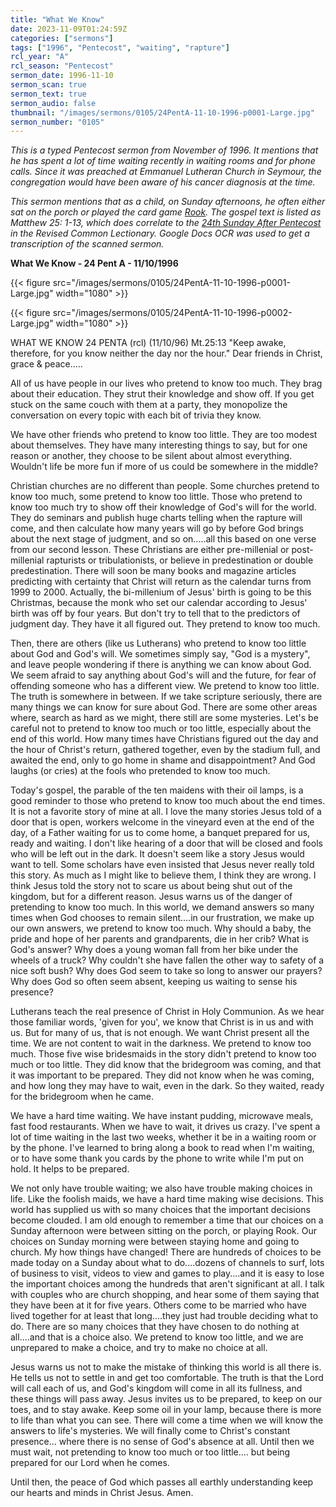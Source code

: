 ```yaml
---
title: "What We Know"
date: 2023-11-09T01:24:59Z
categories: ["sermons"]
tags: ["1996", "Pentecost", "waiting", "rapture"]
rcl_year: "A"
rcl_season: "Pentecost"
sermon_date: 1996-11-10
sermon_scan: true
sermon_text: true
sermon_audio: false
thumbnail: "/images/sermons/0105/24PentA-11-10-1996-p0001-Large.jpg"
sermon_number: "0105"
---
```


_This is a typed Pentecost sermon from November of 1996. It mentions that he has spent a lot of time waiting recently in waiting rooms and for phone calls. Since it was preached at Emmanuel Lutheran Church in Seymour, the congregation would have been aware of his cancer diagnosis at the time._

<!--more-->

_This sermon mentions that as a child, on Sunday afternoons, he often either sat on the porch or played the card game [Rook](https://boardgamegeek.com/boardgame/1260/rook). The gospel text is listed as Matthew 25: 1-13, which does correlate to the [24th Sunday After Pentecost](https://lectionary.library.vanderbilt.edu/texts/?y=17134&z=p&d=84) in the Revised Common Lectionary. Google Docs OCR was used to get a transcription of the scanned sermon._

**What We Know - 24 Pent A - 11/10/1996**

{{< figure src="/images/sermons/0105/24PentA-11-10-1996-p0001-Large.jpg" width="1080" >}}

{{< figure src="/images/sermons/0105/24PentA-11-10-1996-p0002-Large.jpg" width="1080" >}}


WHAT WE KNOW
24 PENTA (rcl)
(11/10/96)
Mt.25:13 "Keep awake, therefore, for you know neither the day nor the hour." Dear friends in Christ, grace & peace.....

All of us have people in our lives who pretend to know too much. They brag about their education. They strut their knowledge and show off. If you get stuck on the same couch with them at a party, they monopolize the conversation on every topic with each bit of trivia they know.

We have other friends who pretend to know too little. They are too modest about themselves. They have many interesting things to say, but for one reason or another, they choose to be silent about almost everything. Wouldn't life be more fun if more of us could be somewhere in the middle?

Christian churches are no different than people. Some churches pretend to know too much, some pretend to know too little. Those who pretend to know too much try to show off their knowledge of God's will for the world. They do seminars and publish huge charts telling when the rapture will come, and then calculate how many years will go by before God brings about the next stage of judgment, and so on.....all this based on one verse from our second lesson. These Christians are either pre-millenial or post-millenial rapturists or tribulationists, or believe in predestination or double predestination. There will soon be many books and magazine articles predicting with certainty that Christ will return as the calendar turns from 1999 to 2000. Actually, the bi-millenium of Jesus' birth is going to be this Christmas, because the monk who set our calendar according to Jesus' birth was off by four years. But don't try to tell that to the predictors of judgment day. They have it all figured out. They pretend to know too much.


Then, there are others (like us Lutherans) who pretend to know too little about God and God's will. We sometimes simply say, "God is a mystery", and leave people wondering if there is anything we can know about God. We seem afraid to say anything about God's will and the future, for fear of offending someone who has a different view. We pretend to know too little. The truth is somewhere in between. If we take scripture seriously, there are many things we can know for sure about God. There are some other areas where, search as hard as we might, there still are some mysteries. Let's be careful not to pretend to know too much or too little, especially about the end of this world. How many times have Christians figured out the day and the hour of Christ's return, gathered together, even by the stadium full, and awaited the end, only to go home in shame and disappointment? And God laughs (or cries) at the fools who pretended to know too much. 

Today's gospel, the parable of the ten maidens with their oil lamps, is a good reminder to those who pretend to know too much about the end times. It is not a favorite story of mine at all. I love the many stories Jesus told of a door that is open, workers welcome in the vineyard even at the end of the day, of a Father waiting for us to come home, a banquet prepared for us, ready and waiting. I don't like hearing of a door that will be closed and fools who will be left out in the dark. It doesn't seem like a story Jesus would want to tell. Some scholars have even insisted that Jesus never really told this story. As much as I might like to believe them, I think they are wrong. I think Jesus told the story not to scare us about being shut out of the kingdom, but for a different reason. Jesus warns us of the danger of pretending to know too much. In this world, we demand answers so many times when God chooses to remain silent....in our frustration, we make up our own answers, we pretend to know too much. Why should a baby, the pride and hope of her parents and grandparents, die in her crib? What is God's answer? Why does a young woman fall from her bike under the wheels of a truck? Why couldn't she have fallen the other way to safety of a nice soft bush? Why does God seem to take so long to answer our prayers? Why does God so often seem absent, keeping us waiting to sense his presence?

Lutherans teach the real presence of Christ in Holy Communion. As we hear those familiar words, 'given for you', we know that Christ is in us and with us. But for many of us, that is not enough. We want Christ present all the time. We are not content to wait in the darkness. We pretend to know too much. Those five wise bridesmaids in the story didn't pretend to know too much or too little. They did know that the bridegroom was coming, and that it was important to be prepared. They did not know when he was coming, and how long they may have to wait, even in the dark. So they waited, ready for the bridegroom when he came.

We have a hard time waiting. We have instant pudding, microwave meals, fast food restaurants. When we have to wait, it drives us crazy. I've spent a lot of time waiting in the last two weeks, whether it be in a waiting room or by the phone. I've learned to bring along a book to read when I'm waiting, or to have some thank you cards by the phone to write while I'm put on hold. It helps to be prepared.

We not only have trouble waiting; we also have trouble making choices in life. Like the foolish maids, we have a hard time making wise decisions. This world has supplied us with so many choices that the important decisions become clouded. I am old enough to remember a time that our choices on a Sunday afternoon were between sitting on the porch, or playing Rook. Our choices on Sunday morning were between staying home and going to church. My how things have changed! There are hundreds of choices to be made today on a Sunday about what to do....dozens of channels to surf, lots of business to visit, videos to view and games to play....and it is easy to lose the important choices among the hundreds that aren't significant at all. I talk with couples who are church shopping, and hear some of them saying that they have been at it for five years. Others come to be married who have lived together for at least that long....they just had trouble deciding what to do. There are so many choices that they have chosen to do nothing at all....and that is a choice also. We pretend to know too little, and we are unprepared to make a choice, and try to make no choice at all.

Jesus warns us not to make the mistake of thinking this world is all there is. He tells us not to settle in and get too comfortable. The truth is that the Lord will call each of us, and God's kingdom will come in all its fullness, and these things will pass away. Jesus invites us to be prepared, to keep on our toes, and to stay awake. Keep some oil in your lamp, because there is more to life than what you can see. There will come a time when we will know the answers to life's mysteries. We will finally come to Christ's constant presence... where there is no sense of God's absence at all. Until then we must wait, not pretending to know too much or too little.... but being prepared for our Lord when he comes.

Until then, the peace of God which passes all earthly understanding keep our hearts and minds in Christ Jesus. Amen.
